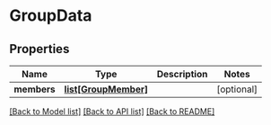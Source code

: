 # GroupData

## Properties
Name | Type | Description | Notes
------------ | ------------- | ------------- | -------------
**members** | [**list[GroupMember]**](GroupMember.md) |  | [optional] 

[[Back to Model list]](../README.md#documentation-for-models) [[Back to API list]](../README.md#documentation-for-api-endpoints) [[Back to README]](../README.md)


